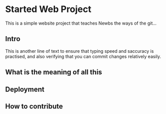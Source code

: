 # Started Web Project

This is a simple website project that teaches Newbs the ways of the git...

## Intro

This is another line of text to ensure that typing speed and saccuracy is practised, and also verifying that you can commit changes relatively easily.

## What is the meaning of all this

## Deployment

## How to contribute

